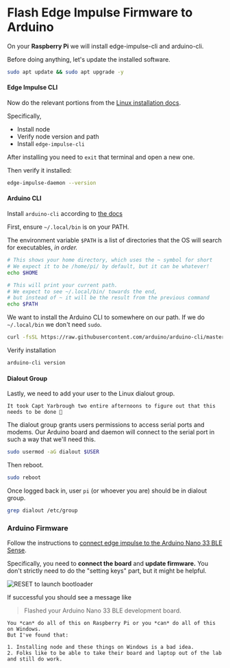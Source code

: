 # Flash Edge Impulse Firmware to Arduino

On your **Raspberry Pi** we will install edge-impulse-cli and arduino-cli.

Before doing anything, let's update the installed software.

```bash
sudo apt update && sudo apt upgrade -y
```

#### Edge Impulse CLI

Now do the relevant portions from the [Linux installation docs](https://docs.edgeimpulse.com/docs/tools/edge-impulse-cli/cli-installation#installation-linux-ubuntu-macos-and-raspbian-os).

Specifically,

- Install node
- Verify node version and path
- Install `edge-impulse-cli`

After installing you need to `exit` that terminal and open a new one.

Then verify it installed:

```bash
edge-impulse-daemon --version
```

#### Arduino CLI

Install `arduino-cli` according to [the docs](https://arduino.github.io/arduino-cli/1.1/installation/)

First, ensure `~/.local/bin` is on your PATH.

The environment variable `$PATH` is a list of directories that the OS will search for executables, *in order.*

```bash
# This shows your home directory, which uses the ~ symbol for short
# We expect it to be /home/pi/ by default, but it can be whatever!
echo $HOME

# This will print your current path.
# We expect to see ~/.local/bin/ towards the end,
# but instead of ~ it will be the result from the previous command
echo $PATH
```

We want to install the Arduino CLI to somewhere on our path. If we do `~/.local/bin` we don't need `sudo`.

```bash
curl -fsSL https://raw.githubusercontent.com/arduino/arduino-cli/master/install.sh | BINDIR=~/.local/bin sh
```

Verify installation

```bash
arduino-cli version
```

#### Dialout Group

Lastly, we need to add your user to the Linux dialout group.

```{note}
It took Capt Yarbrough two entire afternoons to figure out that this needs to be done 🫠
```

The dialout group grants users permissions to access serial ports and modems.
Our Arduino board and daemon will connect to the serial port in such a way that we'll need this.

```bash
sudo usermod -aG dialout $USER
```

Then reboot.

```bash
sudo reboot
```

Once logged back in, user `pi` (or whoever you are) should be in dialout group.

```bash
grep dialout /etc/group
```

### Arduino Firmware

Follow the instructions to [connect edge impulse to the Arduino Nano 33 BLE Sense](https://docs.edgeimpulse.com/docs/edge-ai-hardware/mcu/arduino-nano-33-ble-sense#id-1.-connect-the-development-board-to-your-computer).

Specifically, you need to **connect the board** and **update firmware.**
You don't strictly need to do the "setting keys" part, but it might be helpful.

![RESET to launch bootloader](https://docs.edgeimpulse.com/~gitbook/image?url=https%3A%2F%2F3586622393-files.gitbook.io%2F%7E%2Ffiles%2Fv0%2Fb%2Fgitbook-x-prod.appspot.com%2Fo%2Fspaces%252FGEgcCk4PkS5Pa6uBabld%252Fuploads%252Fgit-blob-c47c9b3fde5e9a23528f23e997f35a51c1e3be3e%252Fb302301-out.gif%3Falt%3Dmedia&width=768&dpr=2&quality=100&sign=347037cf&sv=2)

If successful you should see a message like

> Flashed your Arduino Nano 33 BLE development board.

```{tip}
You *can* do all of this on Raspberry Pi or you *can* do all of this on Windows.
But I've found that:

1. Installing node and these things on Windows is a bad idea.
2. Folks like to be able to take their board and laptop out of the lab and still do work.
```
